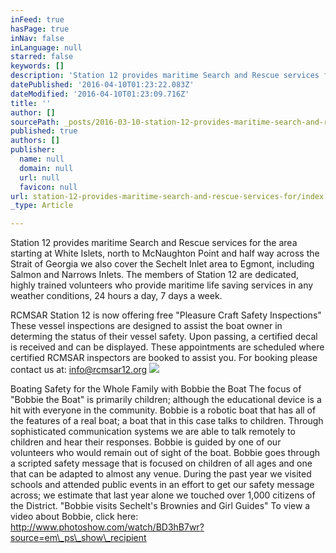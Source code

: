 ```yaml
---
inFeed: true
hasPage: true
inNav: false
inLanguage: null
starred: false
keywords: []
description: 'Station 12 provides maritime Search and Rescue services for the area starting at White Islets, north to McNaughton Point and half way across the Strait of Georgia we also cover the Sechelt Inlet area to Egmont, including Salmon and Narrows Inlets. The members of Station 12 are dedicated, highly trained volunteers who provide maritime life saving services in any weather conditions, 24 hours a day, 7 days a week. '
datePublished: '2016-04-10T01:23:22.083Z'
dateModified: '2016-04-10T01:23:09.716Z'
title: ''
author: []
sourcePath: _posts/2016-03-10-station-12-provides-maritime-search-and-rescue-services-for.md
published: true
authors: []
publisher:
  name: null
  domain: null
  url: null
  favicon: null
url: station-12-provides-maritime-search-and-rescue-services-for/index.html
_type: Article

---
```

Station 12 provides maritime Search and Rescue services for the area starting at White Islets, north to McNaughton Point and half way across the Strait of Georgia we also cover the Sechelt Inlet area to Egmont, including Salmon and Narrows Inlets. The members of Station 12 are dedicated, highly trained volunteers who provide maritime life saving services in any weather conditions, 24 hours a day, 7 days a week. 

RCMSAR Station 12 is now offering free 
"Pleasure Craft Safety Inspections" 
These vessel inspections are designed 
to assist the boat owner in determing the 
status of their vessel safety. Upon passing, 
a certified decal is received and can be displayed. 
These appointments are scheduled where certified 
RCMSAR inspectors are booked to assist you. 
For booking please contact us at: info@rcmsar12.org ![](https://the-grid-user-content.s3-us-west-2.amazonaws.com/1b86cb66-236d-46f9-8d65-82b3c4997443.jpg)

Boating Safety for the Whole Family with Bobbie the Boat
The focus of "Bobbie the Boat" is primarily children; although the educational device is a hit with everyone in the community. Bobbie is a robotic boat that has all of the features of a real boat; a boat that in this case talks to children. Through sophisticated communication systems we are able to talk remotely to children and hear their responses. Bobbie is guided by one of our volunteers who would remain out of sight of the boat. Bobbie goes through a scripted safety message that is focused on children of all ages and one that can be adapted to almost any venue. During the past year we visited schools and attended public events in an effort to get our safety message across; we estimate that last year alone we touched over 1,000 citizens of the District. 
"Bobbie visits Sechelt's Brownies and Girl Guides" 
To view a video about Bobbie, click here: http://www.photoshow.com/watch/BD3hB7wr?source=em\_ps\_show\_recipient
